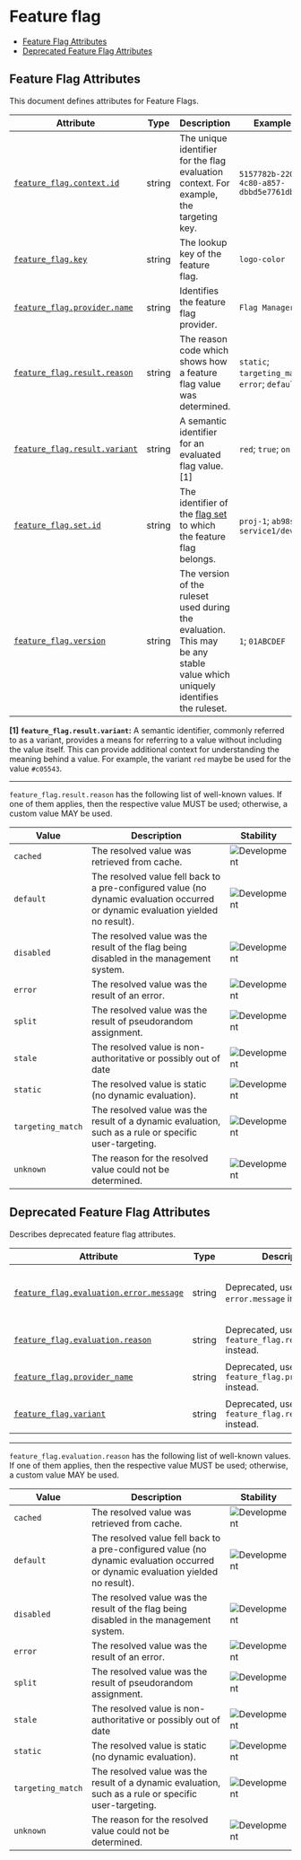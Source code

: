 <!-- NOTE: THIS FILE IS AUTOGENERATED. DO NOT EDIT BY HAND. -->
<!-- see templates/registry/markdown/attribute_namespace.md.j2 -->

# Feature flag

- [Feature Flag Attributes](#feature-flag-attributes)
- [Deprecated Feature Flag Attributes](#deprecated-feature-flag-attributes)

## Feature Flag Attributes

This document defines attributes for Feature Flags.

| Attribute | Type | Description | Examples | Stability |
|---|---|---|---|---|
| <a id="feature-flag-context-id" href="#feature-flag-context-id">`feature_flag.context.id`</a> | string | The unique identifier for the flag evaluation context. For example, the targeting key. | `5157782b-2203-4c80-a857-dbbd5e7761db` | ![Development](https://img.shields.io/badge/-development-blue) |
| <a id="feature-flag-key" href="#feature-flag-key">`feature_flag.key`</a> | string | The lookup key of the feature flag. | `logo-color` | ![Development](https://img.shields.io/badge/-development-blue) |
| <a id="feature-flag-provider-name" href="#feature-flag-provider-name">`feature_flag.provider.name`</a> | string | Identifies the feature flag provider. | `Flag Manager` | ![Development](https://img.shields.io/badge/-development-blue) |
| <a id="feature-flag-result-reason" href="#feature-flag-result-reason">`feature_flag.result.reason`</a> | string | The reason code which shows how a feature flag value was determined. | `static`; `targeting_match`; `error`; `default` | ![Development](https://img.shields.io/badge/-development-blue) |
| <a id="feature-flag-result-variant" href="#feature-flag-result-variant">`feature_flag.result.variant`</a> | string | A semantic identifier for an evaluated flag value. [1] | `red`; `true`; `on` | ![Development](https://img.shields.io/badge/-development-blue) |
| <a id="feature-flag-set-id" href="#feature-flag-set-id">`feature_flag.set.id`</a> | string | The identifier of the [flag set](https://openfeature.dev/specification/glossary/#flag-set) to which the feature flag belongs. | `proj-1`; `ab98sgs`; `service1/dev` | ![Development](https://img.shields.io/badge/-development-blue) |
| <a id="feature-flag-version" href="#feature-flag-version">`feature_flag.version`</a> | string | The version of the ruleset used during the evaluation. This may be any stable value which uniquely identifies the ruleset. | `1`; `01ABCDEF` | ![Development](https://img.shields.io/badge/-development-blue) |

**[1] `feature_flag.result.variant`:** A semantic identifier, commonly referred to as a variant, provides a means
for referring to a value without including the value itself. This can
provide additional context for understanding the meaning behind a value.
For example, the variant `red` maybe be used for the value `#c05543`.

---

`feature_flag.result.reason` has the following list of well-known values. If one of them applies, then the respective value MUST be used; otherwise, a custom value MAY be used.

| Value  | Description | Stability |
|---|---|---|
| `cached` | The resolved value was retrieved from cache. | ![Development](https://img.shields.io/badge/-development-blue) |
| `default` | The resolved value fell back to a pre-configured value (no dynamic evaluation occurred or dynamic evaluation yielded no result). | ![Development](https://img.shields.io/badge/-development-blue) |
| `disabled` | The resolved value was the result of the flag being disabled in the management system. | ![Development](https://img.shields.io/badge/-development-blue) |
| `error` | The resolved value was the result of an error. | ![Development](https://img.shields.io/badge/-development-blue) |
| `split` | The resolved value was the result of pseudorandom assignment. | ![Development](https://img.shields.io/badge/-development-blue) |
| `stale` | The resolved value is non-authoritative or possibly out of date | ![Development](https://img.shields.io/badge/-development-blue) |
| `static` | The resolved value is static (no dynamic evaluation). | ![Development](https://img.shields.io/badge/-development-blue) |
| `targeting_match` | The resolved value was the result of a dynamic evaluation, such as a rule or specific user-targeting. | ![Development](https://img.shields.io/badge/-development-blue) |
| `unknown` | The reason for the resolved value could not be determined. | ![Development](https://img.shields.io/badge/-development-blue) |

## Deprecated Feature Flag Attributes

Describes deprecated feature flag attributes.

| Attribute | Type | Description | Examples | Stability |
|---|---|---|---|---|
| <a id="feature-flag-evaluation-error-message" href="#feature-flag-evaluation-error-message">`feature_flag.evaluation.error.message`</a> | string | Deprecated, use `error.message` instead. | `Flag `header-color` expected type `string` but found type `number`` | ![Deprecated](https://img.shields.io/badge/-deprecated-red)<br>Replaced by `error.message`. |
| <a id="feature-flag-evaluation-reason" href="#feature-flag-evaluation-reason">`feature_flag.evaluation.reason`</a> | string | Deprecated, use `feature_flag.result.reason` instead. | `static`; `targeting_match`; `error`; `default` | ![Deprecated](https://img.shields.io/badge/-deprecated-red)<br>Replaced by `feature_flag.result.reason`. |
| <a id="feature-flag-provider-name" href="#feature-flag-provider-name">`feature_flag.provider_name`</a> | string | Deprecated, use `feature_flag.provider.name` instead. | `Flag Manager` | ![Deprecated](https://img.shields.io/badge/-deprecated-red)<br>Replaced by `feature_flag.provider.name`. |
| <a id="feature-flag-variant" href="#feature-flag-variant">`feature_flag.variant`</a> | string | Deprecated, use `feature_flag.result.variant` instead. | `red`; `true`; `on` | ![Deprecated](https://img.shields.io/badge/-deprecated-red)<br>Replaced by `feature_flag.result.variant`. |

---

`feature_flag.evaluation.reason` has the following list of well-known values. If one of them applies, then the respective value MUST be used; otherwise, a custom value MAY be used.

| Value  | Description | Stability |
|---|---|---|
| `cached` | The resolved value was retrieved from cache. | ![Development](https://img.shields.io/badge/-development-blue) |
| `default` | The resolved value fell back to a pre-configured value (no dynamic evaluation occurred or dynamic evaluation yielded no result). | ![Development](https://img.shields.io/badge/-development-blue) |
| `disabled` | The resolved value was the result of the flag being disabled in the management system. | ![Development](https://img.shields.io/badge/-development-blue) |
| `error` | The resolved value was the result of an error. | ![Development](https://img.shields.io/badge/-development-blue) |
| `split` | The resolved value was the result of pseudorandom assignment. | ![Development](https://img.shields.io/badge/-development-blue) |
| `stale` | The resolved value is non-authoritative or possibly out of date | ![Development](https://img.shields.io/badge/-development-blue) |
| `static` | The resolved value is static (no dynamic evaluation). | ![Development](https://img.shields.io/badge/-development-blue) |
| `targeting_match` | The resolved value was the result of a dynamic evaluation, such as a rule or specific user-targeting. | ![Development](https://img.shields.io/badge/-development-blue) |
| `unknown` | The reason for the resolved value could not be determined. | ![Development](https://img.shields.io/badge/-development-blue) |
